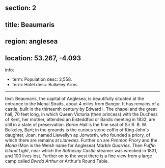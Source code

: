 section: 2
----
title: Beaumaris
----
region: anglesea
----
location: 53.267, -4.093
----
info:
- term: Population
  desc: 2,558.
- term: Hotel
  desc: Bulkeley Arms.
----
text: <span class="smcp">Beaumaris</span>, the capital of Anglesea, is beautifully situated at the entrance to the Menai Straits, about 4 miles from Bangor. It has remains of a castle, built in the thirteenth century by Edward I. The chapel and the great hall, 70 feet long, in which Queen Victoria (then princess) with the Duchess of Kent, her mother, attended an Eisteddfod or Bardic meeting in 1832, are still in a state of preservation. *Baron Hall* is the fine seat of Sir R. B. W. Bulkeley, Bart; in the grounds is the curious stone coffin of King John's daughter, Joan, named Llewellyn ap Jorworth, who founded a priory, of which there are remains at *Llanvaes*. Further on are *Penmon Priory* and the *Mona* (Mon is the Welsh name for Anglesea) *Marble Quarries*. Then *Puffin Island Light*, near which the *Rothesay Castle* steamer was wrecked in 1831, and 100 lives lost. Further on to the west there is a fine view from a large camp called *Bwrdd Arthur* or Arthur's Round Table.
